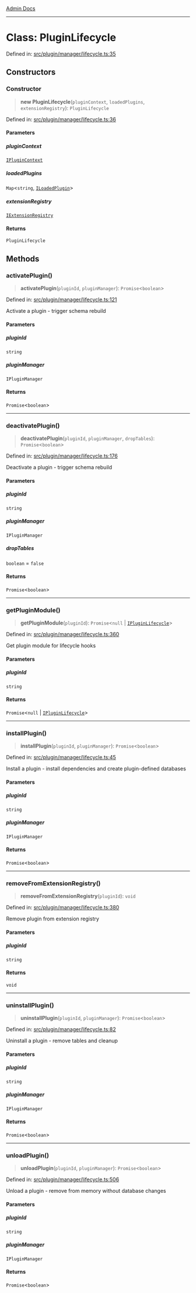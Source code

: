 [Admin Docs](/)

***

# Class: PluginLifecycle

Defined in: [src/plugin/manager/lifecycle.ts:35](https://github.com/Sourya07/talawa-api/blob/61a1911602b2f0aac7635e08ae2918f4f768e8ff/src/plugin/manager/lifecycle.ts#L35)

## Constructors

### Constructor

> **new PluginLifecycle**(`pluginContext`, `loadedPlugins`, `extensionRegistry`): `PluginLifecycle`

Defined in: [src/plugin/manager/lifecycle.ts:36](https://github.com/Sourya07/talawa-api/blob/61a1911602b2f0aac7635e08ae2918f4f768e8ff/src/plugin/manager/lifecycle.ts#L36)

#### Parameters

##### pluginContext

[`IPluginContext`](../../../types/interfaces/IPluginContext.md)

##### loadedPlugins

`Map`\<`string`, [`ILoadedPlugin`](../../../types/interfaces/ILoadedPlugin.md)\>

##### extensionRegistry

[`IExtensionRegistry`](../../../types/interfaces/IExtensionRegistry.md)

#### Returns

`PluginLifecycle`

## Methods

### activatePlugin()

> **activatePlugin**(`pluginId`, `pluginManager`): `Promise`\<`boolean`\>

Defined in: [src/plugin/manager/lifecycle.ts:121](https://github.com/Sourya07/talawa-api/blob/61a1911602b2f0aac7635e08ae2918f4f768e8ff/src/plugin/manager/lifecycle.ts#L121)

Activate a plugin - trigger schema rebuild

#### Parameters

##### pluginId

`string`

##### pluginManager

`IPluginManager`

#### Returns

`Promise`\<`boolean`\>

***

### deactivatePlugin()

> **deactivatePlugin**(`pluginId`, `pluginManager`, `dropTables`): `Promise`\<`boolean`\>

Defined in: [src/plugin/manager/lifecycle.ts:176](https://github.com/Sourya07/talawa-api/blob/61a1911602b2f0aac7635e08ae2918f4f768e8ff/src/plugin/manager/lifecycle.ts#L176)

Deactivate a plugin - trigger schema rebuild

#### Parameters

##### pluginId

`string`

##### pluginManager

`IPluginManager`

##### dropTables

`boolean` = `false`

#### Returns

`Promise`\<`boolean`\>

***

### getPluginModule()

> **getPluginModule**(`pluginId`): `Promise`\<`null` \| [`IPluginLifecycle`](../../../types/interfaces/IPluginLifecycle.md)\>

Defined in: [src/plugin/manager/lifecycle.ts:360](https://github.com/Sourya07/talawa-api/blob/61a1911602b2f0aac7635e08ae2918f4f768e8ff/src/plugin/manager/lifecycle.ts#L360)

Get plugin module for lifecycle hooks

#### Parameters

##### pluginId

`string`

#### Returns

`Promise`\<`null` \| [`IPluginLifecycle`](../../../types/interfaces/IPluginLifecycle.md)\>

***

### installPlugin()

> **installPlugin**(`pluginId`, `pluginManager`): `Promise`\<`boolean`\>

Defined in: [src/plugin/manager/lifecycle.ts:45](https://github.com/Sourya07/talawa-api/blob/61a1911602b2f0aac7635e08ae2918f4f768e8ff/src/plugin/manager/lifecycle.ts#L45)

Install a plugin - install dependencies and create plugin-defined databases

#### Parameters

##### pluginId

`string`

##### pluginManager

`IPluginManager`

#### Returns

`Promise`\<`boolean`\>

***

### removeFromExtensionRegistry()

> **removeFromExtensionRegistry**(`pluginId`): `void`

Defined in: [src/plugin/manager/lifecycle.ts:380](https://github.com/Sourya07/talawa-api/blob/61a1911602b2f0aac7635e08ae2918f4f768e8ff/src/plugin/manager/lifecycle.ts#L380)

Remove plugin from extension registry

#### Parameters

##### pluginId

`string`

#### Returns

`void`

***

### uninstallPlugin()

> **uninstallPlugin**(`pluginId`, `pluginManager`): `Promise`\<`boolean`\>

Defined in: [src/plugin/manager/lifecycle.ts:82](https://github.com/Sourya07/talawa-api/blob/61a1911602b2f0aac7635e08ae2918f4f768e8ff/src/plugin/manager/lifecycle.ts#L82)

Uninstall a plugin - remove tables and cleanup

#### Parameters

##### pluginId

`string`

##### pluginManager

`IPluginManager`

#### Returns

`Promise`\<`boolean`\>

***

### unloadPlugin()

> **unloadPlugin**(`pluginId`, `pluginManager`): `Promise`\<`boolean`\>

Defined in: [src/plugin/manager/lifecycle.ts:506](https://github.com/Sourya07/talawa-api/blob/61a1911602b2f0aac7635e08ae2918f4f768e8ff/src/plugin/manager/lifecycle.ts#L506)

Unload a plugin - remove from memory without database changes

#### Parameters

##### pluginId

`string`

##### pluginManager

`IPluginManager`

#### Returns

`Promise`\<`boolean`\>
